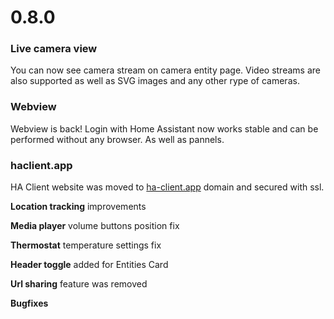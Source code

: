 # 0.8.0
### Live camera view
You can now see camera stream on camera entity page. Video streams are also supported as well as SVG images and any other rype of cameras.

### Webview
Webview is back! Login with Home Assistant now works stable and can be performed without any browser. As well as pannels.
### haclient.app
HA Client website was moved to [ha-client.app](https://ha-client.app) domain and secured with ssl.

**Location tracking** improvements

**Media player** volume buttons position fix

**Thermostat** temperature settings fix

**Header toggle** added for Entities Card

**Url sharing** feature was removed 

**Bugfixes**
